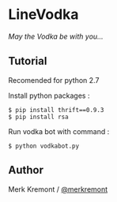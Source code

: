 # LineVodka
_May the Vodka be with you..._

Tutorial
------
Recomended for python 2.7

Install python packages :

    $ pip install thrift==0.9.3
    $ pip install rsa

Run vodka bot with command :

    $ python vodkabot.py

Author
------

Merk Kremont / [@merkremont](https://twitter.com/merkremont)
